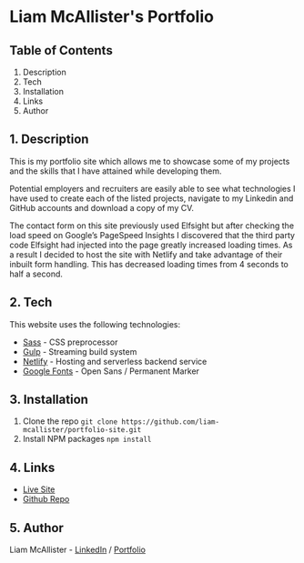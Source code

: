 # Liam McAllister's Portfolio

## Table of Contents

1. Description
2. Tech
3. Installation
4. Links
5. Author

## 1. Description

This is my portfolio site which allows me to showcase some of my projects and the skills that I have attained while developing them.

Potential employers and recruiters are easily able to see what technologies I have used to create each of the listed projects, navigate to my Linkedin and GitHub accounts and download a copy of my CV.

The contact form on this site previously used Elfsight but after checking the load speed on Google’s PageSpeed Insights I discovered that the third party code Elfsight had injected into the page greatly increased loading times. As a result I decided to host the site with Netlify and take advantage of their inbuilt form handling. This has decreased loading times from 4 seconds to half a second.

## 2. Tech

This website uses the following technologies:

-   [Sass](https://sass-lang.com/) - CSS preprocessor
-   [Gulp](http://gulpjs.com) - Streaming build system
-   [Netlify](https://www.netlify.com/) - Hosting and serverless backend service
-   [Google Fonts](https://fonts.googleapis.com/css2?family=Open+Sans:wght@400;600;800&family=Permanent+Marker&display=swap) - Open Sans / Permanent Marker

## 3. Installation

1. Clone the repo
   `git clone https://github.com/liam-mcallister/portfolio-site.git`
2. Install NPM packages
   `npm install`

## 4. Links

-   [Live Site](http://www.liamsportfolio.site/)
-   [Github Repo](https://github.com/liam-mcallister/portfolio-site)

## 5. Author

Liam McAllister - [LinkedIn](https://www.linkedin.com/in/liam-mcallister-598268192/) / [Portfolio](http://www.liamsportfolio.site/)
